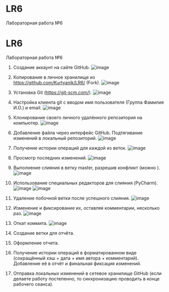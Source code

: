 # LR6
Лабораторная работа №6
# LR6
Лабораторная работа №6

1. Создание аккаунт на сайте GitHub.
  ![image](https://github.com/user-attachments/assets/9a9523d7-9432-4ac5-b11d-0639da21a382)

2. Копирование в личное хранилище из https://github.com/Kurtyanik/LR6/ (Fork).
  ![image](https://github.com/user-attachments/assets/91cdd585-8613-4562-a4f4-05fa7c526167)

3. Установка Git (https://git-scm.com/).
  ![image](https://github.com/user-attachments/assets/7edc3ab7-ffcc-4cde-9db6-e8c39bd97216)

4. Настройка клиента git с вводом имя пользователя (Группа Фамилия И.О.) и email.
   ![image](https://github.com/user-attachments/assets/dea47aed-8122-4739-8041-2537bad000d4)
   
6. Клонирование своего личного удалённого репозитория на компьютер.
    ![image](https://github.com/user-attachments/assets/b6689eba-dcf2-4e4b-afd5-e59a445b784b)

7. Добавление файла через интерфейс GitHub. Подтягивание изменений в локальный репозиторий.
   ![image](https://github.com/user-attachments/assets/88383b4b-6387-4faa-8659-57af2e5ed8df)

8. Получение истории операций для каждой из веток.
    ![image](https://github.com/user-attachments/assets/817b2dc8-5aab-45e4-b2c4-a8c4b72bafab)

9. Просмотр последних изменений.
    ![image](https://github.com/user-attachments/assets/5ab4c2f1-05aa-409a-b7f9-3e3370093839)

10. Выполнение слияния в ветку master, разрешив конфликт (можно ).
   ![image](https://github.com/user-attachments/assets/52688f8c-7e61-46c0-936a-c3393281f855)
  

11. Использование специальных редакторов для слияния (PyCharm).
   ![image](https://github.com/user-attachments/assets/624185eb-7e75-4e41-9bbc-35787c23f216)
   ![image](https://github.com/user-attachments/assets/78a828af-7ecc-4b71-bad4-80183df60b57)
12. Удаление побочной ветки после успешного слияния.
    ![image](https://github.com/user-attachments/assets/0bbc5cc1-3934-47af-bbea-602fe47b0b9e)

13. Изменение и фиксирование их, оставляя комментарии, несколько раз.
    ![image](https://github.com/user-attachments/assets/badded73-c089-4d59-be20-2c421f832122)

14. Откат коммита.
    ![image](https://github.com/user-attachments/assets/151826f0-4f4c-4715-bf99-be643e4bd579)

15. Создание ветки для отчёта.
    
16. Оформление отчета.
    
17. Получение истории операций в форматированном виде (сокращённый хэш + дата + имя автора + комментарий). Добавление её в отчёт и  финальная фиксация изменений.
    
18. Отправка локальных изменений в сетевое хранилище GitHub (если 
делаете работу постепенно, то синхронизацию проводить в конце рабочего 
сеанса).
